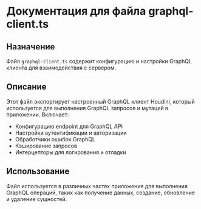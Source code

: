 # Документация для файла graphql-client.ts

## Назначение
Файл `graphql-client.ts` содержит конфигурацию и настройки GraphQL клиента для взаимодействия с сервером.

## Описание
Этот файл экспортирует настроенный GraphQL клиент Houdini, который используется для выполнения GraphQL запросов и мутаций в приложении. Включает:
- Конфигурацию endpoint для GraphQL API
- Настройки аутентификации и авторизации
- Обработчики ошибок GraphQL
- Кэширование запросов
- Интерцепторы для логирования и отладки

## Использование
Файл используется в различных частях приложения для выполнения GraphQL операций, таких как получение данных, создание, обновление и удаление сущностей.